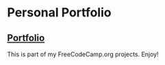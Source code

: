 # Personal Portfolio

## [Portfolio](https://quang08.github.io/Personal-Portfolio-I/)

This is part of my FreeCodeCamp.org projects. Enjoy!